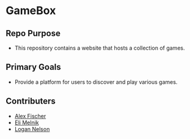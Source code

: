 # GameBox

## Repo Purpose

- This repository contains a website that hosts a collection of games.

## Primary Goals
- Provide a platform for users to discover and play various games.

## Contributers
- [Alex Fischer](https://github.com/SuperGamer001)
- [Eli Melnik](https://github.com/ToastedToast00)
- [Logan Nelson](https://github.com/logprogrammer92)